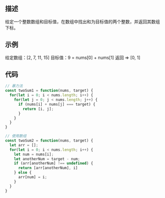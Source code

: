## 描述
给定一个整数数组和目标值，在数组中找出和为目标值的两个整数，并返回其数组下标。
## 示例
给定数组：[2, 7, 11, 15]
目标值：9 = nums[0] + nums[1]
返回 => [0, 1]
## 代码
```js
// 暴力法
const twoSum1 = function(nums, target) {
  for(let i = 0; i < nums.length; i++) {
    for(let j = 0; j < nums.length; j++) {
      if (nums[i] + nums[j] === target) {
        return [i, j];
      }
    }
  }
}
```
```js
// 使用数组
const twoSum2 = function(nums, target) {
  let arr = [];
  for(let i = 0; i < nums.length; i++) {
    let num = nums[i];
    let anotherNum = target - num;
    if (arr[anotherNum] !== undefined) {
      return [arr[anotherNum], i]
    } else {
      arr[num] = i;
    }
  }
}
```